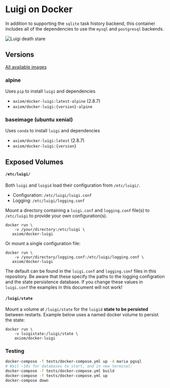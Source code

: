 # Luigi on Docker

In addition to supporting the `sqlite` task history backend, this container includes all of the dependencies to use the `mysql` and `postgresql` backends.

![Luigi death stare](luigi.jpg)

## Versions

[All available images](https://hub.docker.com/r/axiom/docker-luigi/tags)

### alpine

Uses `pip` to install `luigi` and dependencies

* `axiom/docker-luigi:latest-alpine` (2.8.7)
* `axiom/docker-luigi:{version}-alpine`

### baseimage (ubuntu xenial)

Uses `conda` to install `luigi` and dependencies

* `axiom/docker-luigi:latest` (2.8.7)
* `axiom/docker-luigi:{version}`

## Exposed Volumes

#### `/etc/luigi/`

Both `luigi` and `luigid` load their configuration from `/etc/luigi/`.

* Configuration: `/etc/luigi/luigi.conf`
* Logging: `/etc/luigi/logging.conf`

Mount a directory containing a `luigi.conf` and `logging.conf` file(s) to
`/etc/luigi` to provide your own configuration(s).

```
docker run \
    -v /your/directory:/etc/luigi \
   axiom/docker-luigi
```

Or mount a single configuration file:

```
docker run \
    -v /your/directory/logging.conf:/etc/luigi/logging.conf \
   axiom/docker-luigi
```

The default can be found in the `luigi.conf` and `logging.conf` files in this
repository. Be aware that these specify the paths to the logging configration
and the state persistence database. If you change these values in `luigi.conf`
the examples in this document will not work!


#### `/luigi/state`

Mount a volume at `/luigi/state` for the `luigid` **state to be persisted**
between restarts. Example below uses a named docker volume to persist the state:

```
docker run \
    -v luigistate:/luigi/state \
    axiom/docker-luigi
```


### Testing

```bash
docker-compose -f tests/docker-compose.yml up -d maria pgsql
# Wait ~10s for databases to start, and in new terminal:
docker-compose -f tests/docker-compose.yml build
docker-compose -f tests/docker-compose.yml up
docker-compose down
```
